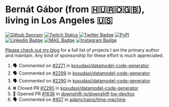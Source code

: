 # Bernát Gábor (from 🇭🇺🇷🇴🇬🇧), living in Los Angeles 🇺🇸

[![Github Sponsor](https://img.shields.io/static/v1?label=Sponsor&message=%E2%9D%A4&logo=GitHub&link=https://github.com/sponsors/gaborbernat&style=flat-square)](https://github.com/sponsors/gaborbernat)
[![Twitch Status](https://img.shields.io/twitch/status/gaborbernat?style=flat-square)](https://www.twitch.tv/gaborbernat)
[![Twitter Badge](https://img.shields.io/badge/-@gjbernat-1ca0f1?style=flat-square&labelColor=1ca0f1&logo=twitter&logoColor=white&link=https://twitter.com/gjbernat)](https://twitter.com/gjbernat)
[![PyPI](https://img.shields.io/badge/-gaborbernat-0073b7?style=flat-square&logo=Python&logoColor=white&link=https://pypi.org/user/gaborbernat/)](https://pypi.org/user/gaborbernat/)
[![Linkedin Badge](https://img.shields.io/badge/-gaborbernat-blue?style=flat-square&logo=Linkedin&logoColor=white&link=https://www.linkedin.com/in/gaborbernat/)](https://www.linkedin.com/in/gaborbernat/)
[![MAIL Badge](https://img.shields.io/badge/-gaborjbernat@gmail.com-c14438?style=flat-square&logo=Gmail&logoColor=white&link=mailto:gaborjbernat@gmail.com)](mailto:gaborjbernat@gmail.com)
[![Instagram Badge](https://img.shields.io/badge/-@gabor__bernat-845EC2?style=flat-square&labelColor=white&logo=Instagram&link=https://instagram.com/gabor_bernat/)](https://instagram.com/gabor_bernat)

[Please check out my blog](https://bernat.tech/about/) for a full list of projects I am the primary author and maintain.
Any kind of sponsorship for these effort is much appreciated.

<!--START_SECTION:activity-->

1. 🗣 Commented on [#2271](https://github.com/koxudaxi/datamodel-code-generator/pull/2271#issuecomment-2634898985) in [koxudaxi/datamodel-code-generator](https://github.com/koxudaxi/datamodel-code-generator)
2. 🗣 Commented on [#2299](https://github.com/koxudaxi/datamodel-code-generator/pull/2299#issuecomment-2634889033) in [koxudaxi/datamodel-code-generator](https://github.com/koxudaxi/datamodel-code-generator)
3. 🗣 Commented on [#2290](https://github.com/koxudaxi/datamodel-code-generator/pull/2290#issuecomment-2634884252) in [koxudaxi/datamodel-code-generator](https://github.com/koxudaxi/datamodel-code-generator)
4. ❌ Closed PR [#2290](https://github.com/koxudaxi/datamodel-code-generator/pull/2290) in [koxudaxi/datamodel-code-generator](https://github.com/koxudaxi/datamodel-code-generator)
5. 💪 Opened PR [#1636](https://github.com/downshift-js/downshift/pull/1636) in [downshift-js/downshift](https://github.com/downshift-js/downshift)
   [tox-dev/tox](https://github.com/tox-dev/tox)
5. 🗣 Commented on [#457](https://github.com/adamchainz/time-machine/pull/457#issuecomment-2197730644) in
[adamchainz/time-machine](https://github.com/adamchainz/time-machine)
<!--END_SECTION:activity-->
